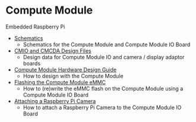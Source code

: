 # Compute Module

Embedded Raspberry Pi

- [Schematics](schematics.md)
    - Schematics for the Compute Module and Compute Module IO Board
- [CMIO and CMCDA Design Files](designfiles.md)
    - Design data for Compute Module IO and camera / display adaptor boards
- [Compute Module Hardware Design Guide](cm-designguide.md)
    - How to design with the Compute Module
- [Flashing the Compute Module eMMC](cm-emmc-flashing.md)
    - How to (re)write the eMMC flash on the Compute Module using a Compute Module IO Board
- [Attaching a Raspberry Pi Camera](cmio-camera.md) 
    - How to attach a Raspberry Pi Camera to the Compute Module IO Board
